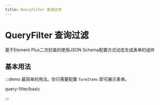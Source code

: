 ```yaml
---
title: QueryFilter 查询过滤
---
```


# QueryFilter 查询过滤

基于Element Plus二次封装的使用JSON Schema配置方式动态生成表单的组件

## 基本用法

:::demo 最简单的用法。你只需要配置 `formItems` 即可展示表单。

query-filter/basic

:::